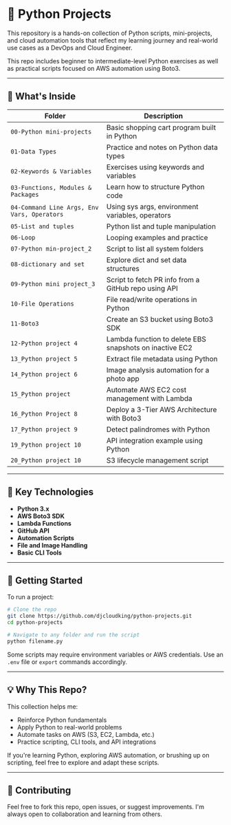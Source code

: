 # 🐍 Python Projects

This repository is a hands-on collection of Python scripts, mini-projects, and cloud automation tools that reflect my learning journey and real-world use cases as a DevOps and Cloud Engineer.

This repo includes beginner to intermediate-level Python exercises as well as practical scripts focused on AWS automation using Boto3.

---

## 🔧 What's Inside

| Folder                                      | Description                                             |
| ------------------------------------------- | ------------------------------------------------------- |
| `00-Python mini-projects`                   | Basic shopping cart program built in Python             |
| `01-Data Types`                             | Practice and notes on Python data types                 |
| `02-Keywords & Variables`                   | Exercises using keywords and variables                  |
| `03-Functions, Modules & Packages`          | Learn how to structure Python code                      |
| `04-Command Line Args, Env Vars, Operators` | Using sys args, environment variables, operators        |
| `05-List and tuples`                        | Python list and tuple manipulation                      |
| `06-Loop`                                   | Looping examples and practice                           |
| `07-Python min-project_2`                   | Script to list all system folders                       |
| `08-dictionary and set`                     | Explore dict and set data structures                    |
| `09-Python mini project_3`                  | Script to fetch PR info from a GitHub repo using API    |
| `10-File Operations`                        | File read/write operations in Python                    |
| `11-Boto3`                                  | Create an S3 bucket using Boto3 SDK                     |
| `12-Python project 4`                       | Lambda function to delete EBS snapshots on inactive EC2 |
| `13_Python project 5`                       | Extract file metadata using Python                      |
| `14_Python project 6`                       | Image analysis automation for a photo app               |
| `15_Python project`                         | Automate AWS EC2 cost management with Lambda            |
| `16_Python Project 8`                       | Deploy a 3-Tier AWS Architecture with Boto3             |
| `17_Python project 9`                       | Detect palindromes with Python                          |
| `19_Python project 10`                      | API integration example using Python                    |
| `20_Python project 10`                      | S3 lifecycle management script                          |

---

## 📌 Key Technologies

* **Python 3.x**
* **AWS Boto3 SDK**
* **Lambda Functions**
* **GitHub API**
* **Automation Scripts**
* **File and Image Handling**
* **Basic CLI Tools**

---

## 🚀 Getting Started

To run a project:

```bash
# Clone the repo
git clone https://github.com/djcloudking/python-projects.git
cd python-projects

# Navigate to any folder and run the script
python filename.py
```

Some scripts may require environment variables or AWS credentials. Use an `.env` file or `export` commands accordingly.

---

## 💡 Why This Repo?

This collection helps me:

* Reinforce Python fundamentals
* Apply Python to real-world problems
* Automate tasks on AWS (S3, EC2, Lambda, etc.)
* Practice scripting, CLI tools, and API integrations

If you're learning Python, exploring AWS automation, or brushing up on scripting, feel free to explore and adapt these scripts.

---

## 🙌 Contributing

Feel free to fork this repo, open issues, or suggest improvements. I'm always open to collaboration and learning from others.
